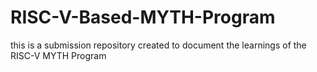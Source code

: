 # RISC-V-Based-MYTH-Program
this is a submission repository created to document the learnings of the RISC-V MYTH Program
